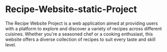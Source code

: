 # Recipe-Website-static-Project
The Recipe Website Project is a web application aimed at providing users with a platform to explore and discover a variety of recipes across different cuisines. Whether you're a seasoned chef or a cooking enthusiast, this website offers a diverse collection of recipes to suit every taste and skill level.
